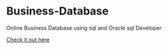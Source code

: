 # Business-Database
Online Business Database using sql and Oracle sql Developer

[Check it out here](https://brianperel.github.io/project3.html)
